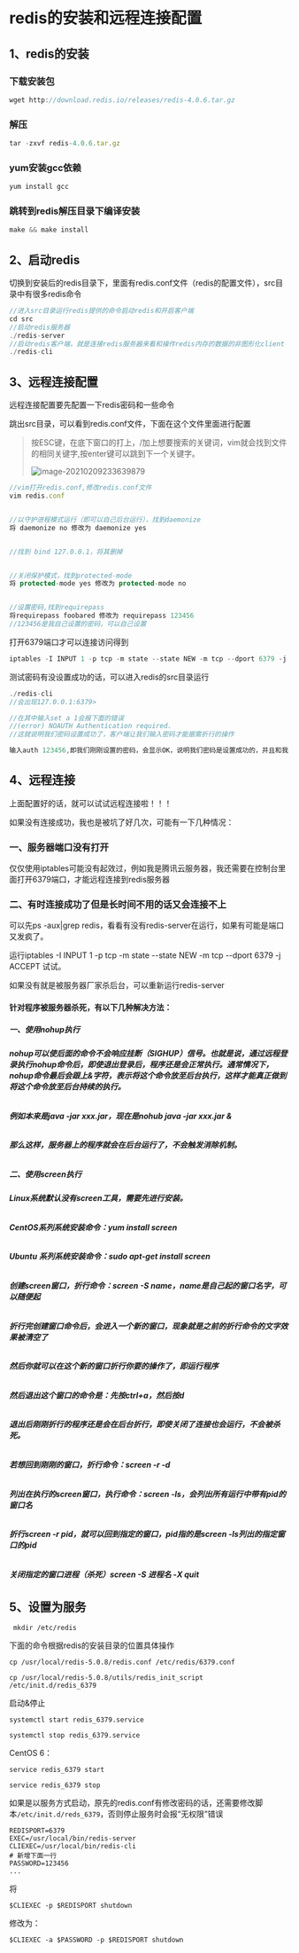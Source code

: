 # redis的安装和远程连接配置

## 1、redis的安装

### 下载安装包

```javascript
wget http://download.redis.io/releases/redis-4.0.6.tar.gz
```

### 解压

```javascript
tar -zxvf redis-4.0.6.tar.gz
```

### yum安装gcc依赖

```javascript
yum install gcc
```

### 跳转到redis解压目录下编译安装

```javascript
make && make install
```

## 2、启动redis

切换到安装后的redis目录下，里面有redis.conf文件（redis的配置文件），src目录中有很多redis命令

```java
//进入src目录运行redis提供的命令启动redis和开启客户端
cd src
//启动redis服务器
./redis-server
//启动redis客户端，就是连接redis服务器来看和操作redis内存的数据的非图形化client
./redis-cli
```

## 3、远程连接配置

远程连接配置要先配置一下redis密码和一些命令

跳出src目录，可以看到redis.conf文件，下面在这个文件里面进行配置

> 按ESC键，在底下窗口的打上，/加上想要搜索的关键词，vim就会找到文件的相同关键字,按enter键可以跳到下一个关键字。
>
> ![image-20210209233639879](https://blog-1300924781.cos.ap-guangzhou.myqcloud.com/blog/image-20210209233639879.png)

```javascript
//vim打开redis.conf,修改redis.conf文件
vim redis.conf


//以守护进程模式运行（即可以自己后台运行），找到daemonize
将 daemonize no 修改为 daemonize yes


//找到 bind 127.0.0.1，将其删掉


//关闭保护模式，找到protected-mode
将 protected-mode yes 修改为 protected-mode no


//设置密码,找到requirepass
将requirepass foobared 修改为 requirepass 123456
//123456是我自己设置的密码，可以自己设置

```

打开6379端口才可以连接访问得到

```javascript
iptables -I INPUT 1 -p tcp -m state --state NEW -m tcp --dport 6379 -j ACCEPT
```

测试密码有没设置成功的话，可以进入redis的src目录运行

```java
./redis-cli
//会出现127.0.0.1:6379>

//在其中输入set a 1会报下面的错误
//(error) NOAUTH Authentication required.
//这就说明我们密码设置成功了，客户端让我们输入密码才能据需折行的操作

输入auth 123456,即我们刚刚设置的密码，会显示OK，说明我们密码是设置成功的，并且和我们设置的一致
```

## 4、远程连接

上面配置好的话，就可以试试远程连接啦！！！

如果没有连接成功，我也是被坑了好几次，可能有一下几种情况：

### 一、服务器端口没有打开

仅仅使用iptables可能没有起效过，例如我是腾讯云服务器，我还需要在控制台里面打开6379端口，才能远程连接到redis服务器

### 二、有时连接成功了但是长时间不用的话又会连接不上

可以先ps -aux|grep redis，看看有没有redis-server在运行，如果有可能是端口又发疯了。

运行iptables -I INPUT 1 -p tcp -m state --state NEW -m tcp --dport 6379 -j ACCEPT 试试。

如果没有就是被服务器厂家杀后台，可以重新运行redis-server

#### 针对程序被服务器杀死，有以下几种解决方法：

##### 一、使用nohup执行

######  **nohup可以使后面的命令不会响应挂断（SIGHUP）信号。也就是说，通过远程登录执行nohup命令后，即使退出登录后，程序还是会正常执行。通常情况下，nohup命令最后会跟上&字符，表示将这个命令放至后台执行，这样才能真正做到将这个命令放至后台持续的执行。**



###### **例如本来是java -jar xxx.jar，现在是nohub java -jar xxx.jar &**



###### **那么这样，服务器上的程序就会在后台运行了，不会触发消除机制。**

##### 二、使用screen执行

###### **Linux系统默认没有screen工具，需要先进行安装。**



###### **CentOS系列系统安装命令：yum install screen**



###### **Ubuntu 系列系统安装命令：sudo  apt-get  install screen**



###### **创建screen窗口，折行命令：screen -S name，name是自己起的窗口名字，可以随便起**



###### **折行完创建窗口命令后，会进入一个新的窗口，现象就是之前的折行命令的文字效果被清空了**



###### **然后你就可以在这个新的窗口折行你要的操作了，即运行程序**



###### **然后退出这个窗口的命令是：先按ctrl+a，然后按d**



###### **退出后刚刚折行的程序还是会在后台折行，即使关闭了连接也会运行，不会被杀死。**



###### **若想回到刚刚的窗口，折行命令：screen -r -d**



###### **列出在执行的screen窗口，执行命令：screen -ls，会列出所有运行中带有pid的窗口名**



###### **折行screen -r pid，就可以回到指定的窗口，pid指的是screen -ls列出的指定窗口的pid**



###### **关闭指定的窗口进程（杀死）screen -S 进程名 -X quit**



## 5、设置为服务

```shell
 mkdir /etc/redis
```

下面的命令根据redis的安装目录的位置具体操作

```shell
cp /usr/local/redis-5.0.8/redis.conf /etc/redis/6379.conf

cp /usr/local/redis-5.0.8/utils/redis_init_script /etc/init.d/redis_6379
```

 启动&停止

```shell
systemctl start redis_6379.service

systemctl stop redis_6379.service
```

CentOS 6：

```shell
service redis_6379 start

service redis_6379 stop
```



如果是以服务方式启动，原先的redis.conf有修改密码的话，还需要修改脚本`/etc/init.d/reds_6379`，否则停止服务时会报“无权限”错误

```shell
REDISPORT=6379
EXEC=/usr/local/bin/redis-server
CLIEXEC=/usr/local/bin/redis-cli
# 新增下面一行
PASSWORD=123456
...
```

将

```shell
$CLIEXEC -p $REDISPORT shutdown
```

修改为：

```shell
$CLIEXEC -a $PASSWORD -p $REDISPORT shutdown
```

